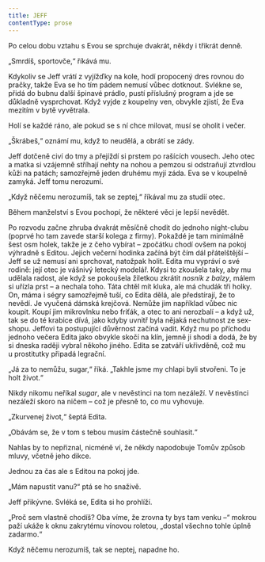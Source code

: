 ```yaml
---
title: JEFF
contentType: prose
---
```


Po celou dobu vztahu s Evou se sprchuje dvakrát, někdy i třikrát denně.

„Smrdíš, sportovče,“ říkává mu.

Kdykoliv se Jeff vrátí z vyjížďky na kole, hodí propocený dres rovnou do pračky, takže Eva se ho tím pádem nemusí vůbec dotknout. Svlékne se, přidá do bubnu další špinavé prádlo, pustí příslušný program a jde se důkladně vysprchovat. Když vyjde z koupelny ven, obvykle zjistí, že Eva mezitím v bytě vyvětrala.

Holí se každé ráno, ale pokud se s ní chce milovat, musí se oholit i večer.

„Škrábeš,“ oznámí mu, když to neudělá, a obrátí se zády.

Jeff dotčeně civí do tmy a přejíždí si prstem po rašících vousech. Jeho otec a matka si vzájemně stříhají nehty na nohou a pemzou si odstraňují ztvrdlou kůži na patách; samozřejmě jeden druhému myjí záda. Eva se v koupelně zamyká. Jeff tomu nerozumí.

„Když něčemu nerozumíš, tak se zeptej,“ říkával mu za studií otec.

Během manželství s Evou pochopí, že některé věci je lepší nevědět.

  

Po rozvodu začne zhruba dvakrát měsíčně chodit do jednoho night-clubu (poprvé ho tam zavede starší kolega z firmy). Pokaždé je tam minimálně šest osm holek, takže je z čeho vybírat – zpočátku chodí ovšem na pokoj výhradně s Editou. Jejich večerní hodinka začíná být čím dál přátelštější – Jeff se už nemusí ani sprchovat, natožpak holit. Edita mu vypráví o své rodině: její otec je vášnivý letecký modelář. Kdysi to zkoušela taky, aby mu udělala radost, ale když se pokoušela žiletkou zkrátit _nosník z balzy_, málem si uřízla prst – a nechala toho. Táta chtěl mít kluka, ale má chudák tři holky. On, máma i ségry samozřejmě tuší, co Edita dělá, ale předstírají, že to nevědí. Je vyučená dámská krejčová. Nemůže jim například vůbec nic koupit. Koupí jim mikrovlnku nebo friťák, a otec to ani nerozbalí – a když už, tak se do té krabice dívá, jako kdyby uvnitř byla nějaká nechutnost ze sex-shopu. Jeffovi ta postupující důvěrnost začíná vadit. Když mu po příchodu jednoho večera Edita jako obvykle skočí na klín, jemně ji shodí a dodá, že by si dneska raději vybral někoho jiného. Edita se zatváří ukřivděně, což mu u prostitutky připadá legrační.

„Já za to nemůžu, sugar,“ říká. „Takhle jsme my chlapi byli stvořeni. To je holt život.“

Nikdy nikomu neříkal _sugar_, ale v nevěstinci na tom nezáleží. V nevěstinci nezáleží skoro na ničem – což je přesně to, co mu vyhovuje.

„Zkurvenej život,“ šeptá Edita.

„Obávám se, že v tom s tebou musím částečně souhlasit.“

Nahlas by to nepřiznal, nicméně ví, že někdy napodobuje Tomův způsob mluvy, včetně jeho dikce.

Jednou za čas ale s Editou na pokoj jde.

„Mám napustit vanu?“ ptá se ho snaživě.

Jeff přikývne. Svléká se, Edita si ho prohlíží.

„Proč sem vlastně chodíš? Oba víme, že zrovna ty bys tam venku –“ mokrou paží ukáže k oknu zakrytému vínovou roletou, „dostal všechno tohle úplně zadarmo.“

Když něčemu nerozumíš, tak se neptej, napadne ho.
